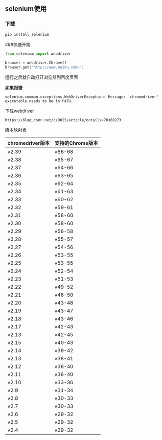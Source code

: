 ## selenium使用

### 下载

```python
pip install selenium
```

###快速开始

```python
from selenium import webdriver
 
browser = webdriver.Chrome()
browser.get('http://www.baidu.com/')
```

运行之后就自动打开浏览器到百度页面

**如果报错**:

```
selenium.common.exceptions.WebDriverException: Message: 'chromedriver' executable needs to be in PATH.
```

下载webdriver

```
https://blog.csdn.net/cz9025/article/details/70160273
```

版本映射表

| chromedriver版本 | 支持的Chrome版本 |
| ---------------- | ---------------- |
| v2.39            | v66-68           |
| v2.38            | v65-67           |
| v2.37            | v64-66           |
| v2.36            | v63-65           |
| v2.35            | v62-64           |
| v2.34            | v61-63           |
| v2.33            | v60-62           |
| v2.32            | v59-61           |
| v2.31            | v58-60           |
| v2.30            | v58-60           |
| v2.29            | v56-58           |
| v2.28            | v55-57           |
| v2.27            | v54-56           |
| v2.26            | v53-55           |
| v2.25            | v53-55           |
| v2.24            | v52-54           |
| v2.23            | v51-53           |
| v2.22            | v49-52           |
| v2.21            | v46-50           |
| v2.20            | v43-48           |
| v2.19            | v43-47           |
| v2.18            | v43-46           |
| v2.17            | v42-43           |
| v2.13            | v42-45           |
| v2.15            | v40-43           |
| v2.14            | v39-42           |
| v2.13            | v38-41           |
| v2.12            | v36-40           |
| v2.11            | v36-40           |
| v2.10            | v33-36           |
| v2.9             | v31-34           |
| v2.8             | v30-33           |
| v2.7             | v30-33           |
| v2.6             | v29-32           |
| v2.5             | v29-32           |
| v2.4             | v29-32           |